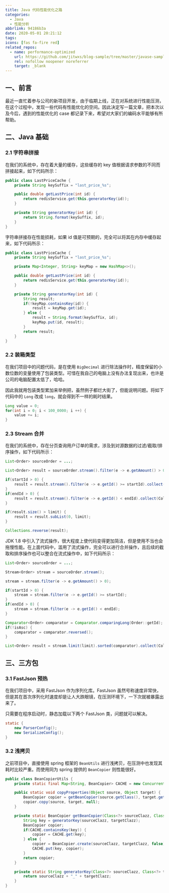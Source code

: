 ```yaml
---
title: Java 代码性能优化之路
categories:
  - Java
  - 性能分析
abbrlink: 94186b3a
date: 2020-05-01 20:21:12
tags:
icons: [fas fa-fire red]
related_repos:
  - name: performance-optimized
    url: https://github.com/jitwxs/blog-sample/tree/master/javase-sample/performance-optimized
    rel: nofollow noopener noreferrer
    target: _blank
---
```


## 一、前言

最近一直忙着参与公司的新项目开发，由于临期上线，正在对系统进行性能压测，在这个过程中，发现一些代码有性能优化的空间。因此决定写一篇文章，把本次以及今后，遇到的性能优化的 case 都记录下来，希望对大家们的编码水平能够有所帮助。

## 二、Java 基础

### 2.1 字符串拼接

在我们的系统中，存在着大量的缓存，这些缓存的 key 值根据请求参数的不同而拼接起来，如下代码所示：

```java 优化前
public class LastPriceCache {
    private String keySuffix = "last_price_%s";

    public double getLastPrice(int id) {
        return redisService.get(this.generatorKey(id));
    }

    private String generatorKey(int id) {
        return String.format(keySuffix, id);
    }
}
```

字符串拼接存在性能损耗，如果 id 值是可预期的，完全可以将其在内存中缓存起来，如下代码所示：

```java 优化后
public class LastPriceCache {
    private String keySuffix = "last_price_%s";

    private Map<Integer, String> keyMap = new HashMap<>();

    public double getLastPrice(int id) {
        return redisService.get(this.generatorKey(id));
    }

    private String generatorKey(int id) {
        String result;
        if(!keyMap.containsKey(id)) {
            result = keyMap.get(id);
        } else {
            result = String.format(keySuffix, id);
            keyMap.put(id, result);
        }
        return result;
    }
}
```

### 2.2 装箱类型

在我们项目中的问题代码，是在使用 `BigDecimal` 进行除法操作时，精度保留的小数位数的变量使用了包装类型。可惜在我自己的电脑上没有办法复现出来，也许是公司的电脑配置太低了，哈哈。

因此我就用包装类型累加来举例把，虽然例子都烂大街了，但能说明问题。将如下代码中的 `Long` 改成 `long`，就会得到不一样的耗时结果。

```java
Long value = 0;
for(int i = 0; i < 100_0000; i ++) {
    value += i;
}
```

### 2.3 Stream 合并

在我们的系统中，存在分页查询用户订单的需求，涉及到对源数据的过滤/截取/排序操作，如下代码所示：

```java 优化前
List<Order> sourceOrder = ...;

List<Order> result = sourceOrder.stream().filter(e -> e.getAmount() > 0).collect(Collectors.toList());

if(startId > 0) {
    result = result.stream().filter(e -> e.getId() >= startId).collect(Collectors.toList());
}
if(endId > 0) {
    result = result.stream().filter(e -> e.getId() < endId).collect(Collectors.toList());
}

if(result.size() > limit) {
    result = result.subList(0, limit);
}

Collections.reverse(result);
```

JDK 1.8 中引入了流式操作，很大程度上使代码变得更加简洁，但是使用不当也会拖慢性能。在上面代码中，滥用了流式操作，完全可以进行合并操作，且后续的截取和排序操作也可以整合在流式操作中，如下代码所示：

```java 优化后
List<Order> sourceOrder = ...;

Stream<Order> stream = sourceOrder.stream();

stream = stream.filter(e -> e.getAmount() > 0);

if(startId > 0) {
    stream = stream.filter(e -> e.getId() >= startId);
}
if(endId > 0) {
    stream = stream.filter(e -> e.getId() < endId);
}

Comparator<Order> comparator = Comparator.comparingLong(Order::getId);
if(!isAsc) {
    comparator = comparator.reversed();
}

List<Order> result = stream.limit(limit).sorted(comparator).collect(Collectors.toList());
```

## 三、三方包

### 3.1 FastJson 预热

在我们项目中，采用 FastJson 作为序列化库。FastJson 虽然号称速度非常快，但是其在首次序列化时速度却是让人大跌眼镜，在压测环境下，一下次就被暴露出来了。

只需要在程序启动时，静态加载以下两个 FastJson 类，问题就可以解决。

```java
static {
    new ParserConfig();
    new SerializeConfig();
}
```

### 3.2 浅拷贝

之前项目中，直接使用 spring 框架的 `BeanUtils` 进行浅拷贝，在压测中也发现其耗时比较严重。而使用同为 spring 提供的 `BeanCopier` 则性能很好。

```java BeanCopier 工具类
public class BeanCopierUtils {
    private static final Map<String, BeanCopier> CACHE = new ConcurrentHashMap<>();

    public static void copyProperties(Object source, Object target) {
        BeanCopier copier = getBeanCopier(source.getClass(), target.getClass());
        copier.copy(source, target, null);
    }

    private static BeanCopier getBeanCopier(Class<?> sourceClazz, Class<?> targetClazz) {
        String key = generatorKey(sourceClazz, targetClazz);
        BeanCopier copier;
        if(CACHE.containsKey(key)) {
            copier = CACHE.get(key);
        } else {
            copier = BeanCopier.create(sourceClazz, targetClazz, false);
            CACHE.put(key, copier);
        }
        return copier;
    }

    private static String generatorKey(Class<?> sourceClazz, Class<?> targetClazz) {
        return sourceClazz + "_" + targetClazz;
    }
}
```
